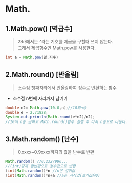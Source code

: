# Math.

## 1.Math.pow()  [멱급수]
>자바에서는 ^라는 기호를 제곱을 구할때 쓰지 않는다.<br>그래서 제곱함수인 Math.pow를 사용한다.
```java 
int a = Math.pow(밑,지수)
```
## 2.Math.round() [반올림]
>소수점 첫째자리에서 반올림하여 정수로 반환하는 함수
- 소수점 n번째 자리까지 남기기
```java
double n2= Math.pow(10.0,n);//10의n승
double e = 2.71828;
System.out.println(Math.round(e*n2)/n2);
//10의 n승 곱하고 Math.round()함수 실행 후 다시 n승으로 나눈다.
```

## 3.Math.random() [난수]
>0.xxxx~0.9xxxx까지의 값을 난수로 반환
```java
Math.random() //0.2327996...
//(int)강제 형변환으로 정수값으로 변환
(int)Math.random()*n //n은 범위값
(int)Math.random()*n+a //a는 시작값(초기값은0)
```